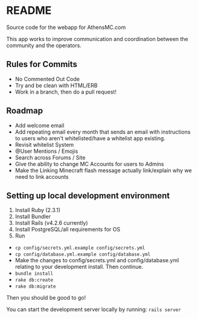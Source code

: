 # README
Source code for the webapp for AthensMC.com

This app works to improve communication and coordination between the community and the operators. 

## Rules for Commits
* No Commented Out Code
* Try and be clean with HTML/ERB
* Work in a branch, then do a pull request!

## Roadmap
* Add welcome email
* Add repeating email every month that sends an email with instructions to users who aren't whitelisted/have a whitelist app existing.
* Revisit whitelist System
* @User Mentions / Emojis
* Search across Forums / Site
* Give the ability to change MC Accounts for users to Admins
* Make the Linking Minecraft flash message actually link/explain why we need to link accounts

## Setting up local development environment
1. Install Ruby (2.3.1)
2. Install Bundler
3. Install Rails (v4.2.6 currently)
4. Install PostgreSQL/all requirements for OS
5. Run
  * `cp config/secrets.yml.example config/secrets.yml`
  * `cp config/database.yml.example config/database.yml`
  * Make the changes to config/secrets.yml and config/database.yml relating to your development install. Then continue.
  * `bundle install`
  * `rake db:create`
  * `rake db:migrate`

Then you should be good to go!

You can start the development server locally by running:
`rails server`
